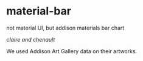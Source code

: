 # material-bar
not material UI, but addison materials bar chart

*claire and chenault*

We used Addison Art Gallery data on their artworks.
